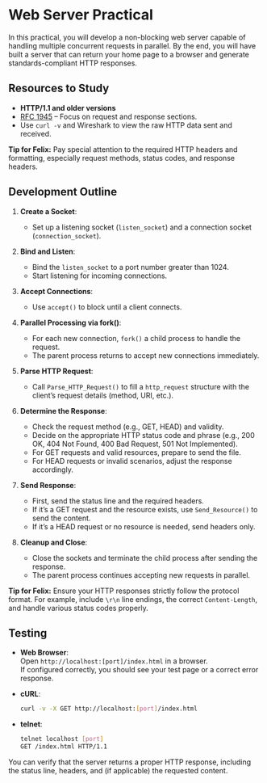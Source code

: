 
# Web Server Practical

In this practical, you will develop a non-blocking web server capable of handling multiple concurrent requests in parallel. By the end, you will have built a server that can return your home page to a browser and generate standards-compliant HTTP responses.

## Resources to Study

- **HTTP/1.1 and older versions**  
- [RFC 1945](https://www.ietf.org/rfc/rfc1945.txt) – Focus on request and response sections.  
- Use `curl -v` and Wireshark to view the raw HTTP data sent and received.

**Tip for Felix:** Pay special attention to the required HTTP headers and formatting, especially request methods, status codes, and response headers.

## Development Outline

1. **Create a Socket**:  
   - Set up a listening socket (`listen_socket`) and a connection socket (`connection_socket`).

2. **Bind and Listen**:  
   - Bind the `listen_socket` to a port number greater than 1024.
   - Start listening for incoming connections.

3. **Accept Connections**:  
   - Use `accept()` to block until a client connects.
   
4. **Parallel Processing via fork()**:  
   - For each new connection, `fork()` a child process to handle the request.
   - The parent process returns to accept new connections immediately.
   
5. **Parse HTTP Request**:  
   - Call `Parse_HTTP_Request()` to fill a `http_request` structure with the client’s request details (method, URI, etc.).

6. **Determine the Response**:  
   - Check the request method (e.g., GET, HEAD) and validity.
   - Decide on the appropriate HTTP status code and phrase (e.g., 200 OK, 404 Not Found, 400 Bad Request, 501 Not Implemented).
   - For GET requests and valid resources, prepare to send the file.  
   - For HEAD requests or invalid scenarios, adjust the response accordingly.

7. **Send Response**:  
   - First, send the status line and the required headers.
   - If it’s a GET request and the resource exists, use `Send_Resource()` to send the content.
   - If it’s a HEAD request or no resource is needed, send headers only.

8. **Cleanup and Close**:  
   - Close the sockets and terminate the child process after sending the response.
   - The parent process continues accepting new requests in parallel.

**Tip for Felix:** Ensure your HTTP responses strictly follow the protocol format. For example, include `\r\n` line endings, the correct `Content-Length`, and handle various status codes properly.

## Testing

- **Web Browser**:  
  Open `http://localhost:[port]/index.html` in a browser.  
  If configured correctly, you should see your test page or a correct error response.
  
- **cURL**:  
  ```bash
  curl -v -X GET http://localhost:[port]/index.html
  ```

- **telnet**:  
  ```bash
  telnet localhost [port]
  GET /index.html HTTP/1.1
  ```
  
You can verify that the server returns a proper HTTP response, including the status line, headers, and (if applicable) the requested content.